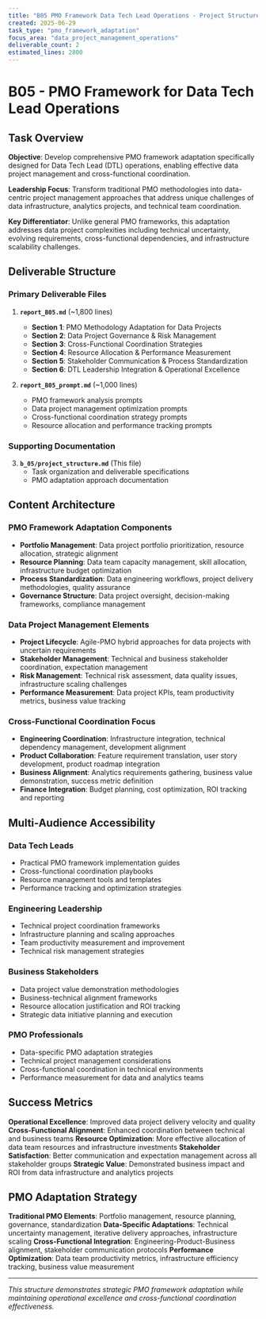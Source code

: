 ```yaml
---
title: "B05 PMO Framework Data Tech Lead Operations - Project Structure"
created: 2025-06-29
task_type: "pmo_framework_adaptation"
focus_area: "data_project_management_operations"
deliverable_count: 2
estimated_lines: 2800
---
```


# B05 - PMO Framework for Data Tech Lead Operations

## Task Overview

**Objective**: Develop comprehensive PMO framework adaptation specifically designed for Data Tech Lead (DTL) operations, enabling effective data project management and cross-functional coordination.

**Leadership Focus**: Transform traditional PMO methodologies into data-centric project management approaches that address unique challenges of data infrastructure, analytics projects, and technical team coordination.

**Key Differentiator**: Unlike general PMO frameworks, this adaptation addresses data project complexities including technical uncertainty, evolving requirements, cross-functional dependencies, and infrastructure scalability challenges.

## Deliverable Structure

### Primary Deliverable Files

1. **`report_B05.md`** (~1,800 lines)
   - **Section 1**: PMO Methodology Adaptation for Data Projects
   - **Section 2**: Data Project Governance & Risk Management
   - **Section 3**: Cross-Functional Coordination Strategies
   - **Section 4**: Resource Allocation & Performance Measurement
   - **Section 5**: Stakeholder Communication & Process Standardization
   - **Section 6**: DTL Leadership Integration & Operational Excellence

2. **`report_B05_prompt.md`** (~1,000 lines)
   - PMO framework analysis prompts
   - Data project management optimization prompts
   - Cross-functional coordination strategy prompts
   - Resource allocation and performance tracking prompts

### Supporting Documentation

3. **`b_05/project_structure.md`** (This file)
   - Task organization and deliverable specifications
   - PMO adaptation approach documentation

## Content Architecture

### PMO Framework Adaptation Components

- **Portfolio Management**: Data project portfolio prioritization, resource allocation, strategic alignment
- **Resource Planning**: Data team capacity management, skill allocation, infrastructure budget optimization
- **Process Standardization**: Data engineering workflows, project delivery methodologies, quality assurance
- **Governance Structure**: Data project oversight, decision-making frameworks, compliance management

### Data Project Management Elements

- **Project Lifecycle**: Agile-PMO hybrid approaches for data projects with uncertain requirements
- **Stakeholder Management**: Technical and business stakeholder coordination, expectation management
- **Risk Management**: Technical risk assessment, data quality issues, infrastructure scaling challenges
- **Performance Measurement**: Data project KPIs, team productivity metrics, business value tracking

### Cross-Functional Coordination Focus

- **Engineering Coordination**: Infrastructure integration, technical dependency management, development alignment
- **Product Collaboration**: Feature requirement translation, user story development, product roadmap integration
- **Business Alignment**: Analytics requirements gathering, business value demonstration, success metric definition
- **Finance Integration**: Budget planning, cost optimization, ROI tracking and reporting

## Multi-Audience Accessibility

### Data Tech Leads
- Practical PMO framework implementation guides
- Cross-functional coordination playbooks
- Resource management tools and templates
- Performance tracking and optimization strategies

### Engineering Leadership
- Technical project coordination frameworks
- Infrastructure planning and scaling approaches
- Team productivity measurement and improvement
- Technical risk management strategies

### Business Stakeholders
- Data project value demonstration methodologies
- Business-technical alignment frameworks
- Resource allocation justification and ROI tracking
- Strategic data initiative planning and execution

### PMO Professionals
- Data-specific PMO adaptation strategies
- Technical project management considerations
- Cross-functional coordination in technical environments
- Performance measurement for data and analytics teams

## Success Metrics

**Operational Excellence**: Improved data project delivery velocity and quality
**Cross-Functional Alignment**: Enhanced coordination between technical and business teams
**Resource Optimization**: More effective allocation of data team resources and infrastructure investments
**Stakeholder Satisfaction**: Better communication and expectation management across all stakeholder groups
**Strategic Value**: Demonstrated business impact and ROI from data infrastructure and analytics projects

## PMO Adaptation Strategy

**Traditional PMO Elements**: Portfolio management, resource planning, governance, standardization
**Data-Specific Adaptations**: Technical uncertainty management, iterative delivery approaches, infrastructure scaling
**Cross-Functional Integration**: Engineering-Product-Business alignment, stakeholder communication protocols
**Performance Optimization**: Data team productivity metrics, infrastructure efficiency tracking, business value measurement

---

*This structure demonstrates strategic PMO framework adaptation while maintaining operational excellence and cross-functional coordination effectiveness.* 